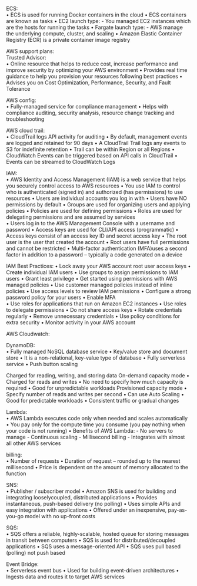 ECS:  
• ECS is used for running Docker containers in the cloud
• ECS containers are known as tasks
• EC2 launch type:
    - You managed EC2 instances which are the hosts for running the tasks
• Fargate launch type:
    - AWS manage the underlying compute, cluster, and scaling
• Amazon Elastic Container Registry (ECR) is a private container image registry  

AWS support plans:  
Trusted Advisor:  
• Online resource that helps to reduce cost, increase performance and improve security by optimizing your AWS environment
• Provides real time guidance to help you provision your resources following best practices
• Advises you on Cost Optimization, Performance, Security, and Fault Tolerance  

AWS config:  
• Fully-managed service for compliance management
• Helps with compliance auditing, security analysis, resource change tracking and troubleshooting  

AWS cloud trail:  
• CloudTrail logs API activity for auditing
• By default, management events are logged and retained for 90 days
• A CloudTrail Trail logs any events to S3 for indefinite retention
• Trail can be within Region or all Regions
• CloudWatch Events can be triggered based on API calls in CloudTrail
• Events can be streamed to CloudWatch Logs  

IAM:  
• AWS Identity and Access Management (IAM) is a web service that helps you securely control access to AWS resources
• You use IAM to control who is authenticated (signed in) and authorized (has permissions) to use resources
• Users are individual accounts you log in with
• Users have NO permissions by default
• Groups are used for organizing users and applying policies
• Policies are used for defining permissions
• Roles are used for delegating permissions and are assumed by services  
• Users log in to the AWS Management Console with a username and password
• Access keys are used for CLI/API access (programmatic)
• Access keys consist of an access key ID and secret access key
• The root user is the user that created the account
• Root users have full permissions and cannot be restricted
• Multi-factor authentication (MFA)uses a second factor in addition to a password – typically a code generated on a device  

IAM Best Practices:
• Lock away your AWS account root user access keys
• Create individual IAM users
• Use groups to assign permissions to IAM users
• Grant least privilege
• Get started using permissions with AWS managed policies
• Use customer managed policies instead of inline policies
• Use access levels to review IAM permissions
• Configure a strong password policy for your users
• Enable MFA  
• Use roles for applications that run on Amazon EC2 instances
• Use roles to delegate permissions
• Do not share access keys
• Rotate credentials regularly
• Remove unnecessary credentials
• Use policy conditions for extra security
• Monitor activity in your AWS account  

AWS Cloudwatch:  

DynamoDB:  
• Fully managed NoSQL database service
• Key/value store and document store
• It is a non-relational, key-value type of database
• Fully serverless service
• Push button scaling  

Charged for reading, writing, and storing data On-demand capacity mode
• Charged for reads and writes
• No need to specify how much capacity is required
• Good for unpredictable workloads
Provisioned capacity mode
• Specify number of reads and writes per second
• Can use Auto Scaling
• Good for predictable workloads
• Consistent traffic or gradual changes  

Lambda:  
• AWS Lambda executes code only when needed and scales automatically
• You pay only for the compute time you consume (you pay nothing when your code is not running)
• Benefits of AWS Lambda:
    - No servers to manage
    - Continuous scaling
    - Millisecond billing
    - Integrates with almost all other AWS services

billing:    
• Number of requests
• Duration of request – rounded up to the nearest millisecond
• Price is dependent on the amount of memory allocated to the function  

SNS:  
• Publisher / subscriber model
• Amazon SNS is used for building and integrating looselycoupled, distributed applications
• Provides instantaneous, push-based delivery (no polling)
• Uses simple APIs and easy integration with applications
• Offered under an inexpensive, pay-as-you-go model with no up-front costs  

SQS:  
• SQS offers a reliable, highly-scalable, hosted queue for storing messages in transit between computers
• SQS is used for distributed/decoupled applications
• SQS uses a message-oriented API
• SQS uses pull based (polling) not push based  

Event Bridge:  
• Serverless event bus
• Used for building event-driven architectures
• Ingests data and routes it to target AWS services